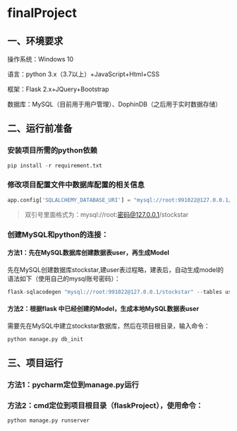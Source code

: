 # finalProject

## 一、环境要求

操作系统：Windows 10

语言：python 3.x（3.7以上）+JavaScript+Html+CSS

框架：Flask 2.x+JQuery+Bootstrap

数据库：MySQL（目前用于用户管理）、DophinDB（之后用于实时数据存储）

## 二、运行前准备

### 安装项目所需的python依赖

```python
pip install -r requirement.txt
```

### 修改项目配置文件中数据库配置的相关信息

```python
app.config['SQLALCHEMY_DATABASE_URI'] = "mysql://root:991022@127.0.0.1/stockstar"
```

> 双引号里面格式为：mysql://root:密码@127.0.0.1/stockstar

### 创建MySQL和python的连接：

#### 方法1：先在MySQL数据库创建数据表user，再生成Model

先在MySQL创建数据库stockstar,建user表过程略，建表后，自动生成model的语法如下（使用自己的mysql账号密码）：

```python
flask-sqlacodegen "mysql://root:991022@127.0.0.1/stockstar" --tables user --outfile "common/models/user.py"  --flask
```

#### 方法2：根据flask 中已经创建的Model，生成本地MySQL数据表user

需要先在MySQL中建立stockstar数据库，然后在项目根目录，输入命令：

```python
python manage.py db_init
```

## 三、项目运行

### 方法1：pycharm定位到manage.py运行

### 方法2：cmd定位到项目根目录（flaskProject），使用命令：

```
python manage.py runserver
```


